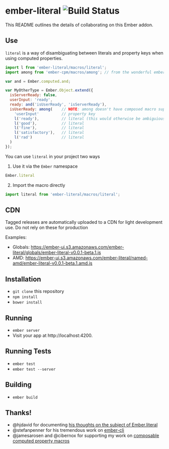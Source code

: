# ember-literal ![Build Status](https://travis-ci.org/TrueNorth/ember-literal.svg)

This README outlines the details of collaborating on this Ember addon.

## Use
`literal` is a way of disambiguating between literals and property keys when using computed properties.

````javascript
import l from 'ember-literal/macros/literal';
import among from 'ember-cpm/macros/among'; // from the wonderful ember-cpm library

var and = Ember.computed.and;

var MyOtherType = Ember.Object.extend({
  isServerReady: false,
  userInput: 'ready',
  ready: and('isUserReady', 'isServerReady'),
  isUserReady: among(    // NOTE: among doesn't have composed macro support, but it soon will!
    'userInput'          // property key
    l('ready'),          // literal (this would otherwise be ambiguious without using "literal")
    l('good'),           // literal
    l('fine'),           // literal
    l('satisfactory'),   // literal
    l('rad')             // literal
  )
});
````
You can use `literal` in your project two ways

1. Use it via the `Ember` namespace
````javascript
Ember.literal
````
2. Import the macro directly
````javascript
import literal from 'ember-literal/macros/literal';
````

## CDN
Tagged releases are automatically uploaded to a CDN for light development use. Do not rely on these for production

Examples:

* Globals: https://ember-ui.s3.amazonaws.com/ember-literal/globals/ember-literal-v0.0.1-beta.1.js
* AMD: https://ember-ui.s3.amazonaws.com/ember-literal/named-amd/ember-literal-v0.0.1-beta.1.amd.js

## Installation

* `git clone` this repository
* `npm install`
* `bower install`

## Running

* `ember server`
* Visit your app at http://localhost:4200.

## Running Tests

* `ember test`
* `ember test --server`

## Building

* `ember build`


## Thanks!
* @hjdavid for documenting [his thoughts on the subject of Ember.literal](https://gist.github.com/hjdivad/8308522)
* @stefanpenner for his tremendous work on [ember-cli](http://www.ember-cli.com/)
* @jamesarosen and @cibernox for supporting my work on [composable computed property macros](https://github.com/jamesarosen/ember-cpm#composable-computed-property-macros)
